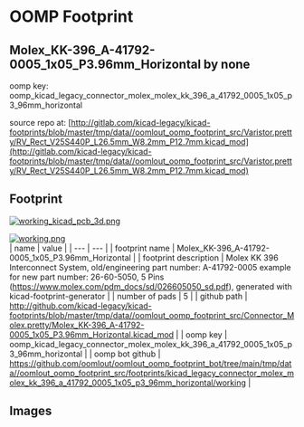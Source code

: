 # OOMP Footprint  
## Molex_KK-396_A-41792-0005_1x05_P3.96mm_Horizontal  by none  
  
oomp key: oomp_kicad_legacy_connector_molex_molex_kk_396_a_41792_0005_1x05_p3_96mm_horizontal  
  
source repo at: [http://gitlab.com/kicad-legacy/kicad-footprints/blob/master/tmp/data//oomlout_oomp_footprint_src/Varistor.pretty/RV_Rect_V25S440P_L26.5mm_W8.2mm_P12.7mm.kicad_mod](http://gitlab.com/kicad-legacy/kicad-footprints/blob/master/tmp/data//oomlout_oomp_footprint_src/Varistor.pretty/RV_Rect_V25S440P_L26.5mm_W8.2mm_P12.7mm.kicad_mod)  
## Footprint  
  
[![working_kicad_pcb_3d.png](working_kicad_pcb_3d_600.png)](working_kicad_pcb_3d.png)  
  
[![working.png](working_600.png)](working.png)  
| name | value | 
| --- | --- | 
| footprint name | Molex_KK-396_A-41792-0005_1x05_P3.96mm_Horizontal | 
| footprint description | Molex KK 396 Interconnect System, old/engineering part number: A-41792-0005 example for new part number: 26-60-5050, 5 Pins (https://www.molex.com/pdm_docs/sd/026605050_sd.pdf), generated with kicad-footprint-generator | 
| number of pads | 5 | 
| github path | http://github.com/kicad-legacy/kicad-footprints/blob/master/tmp/data//oomlout_oomp_footprint_src/Connector_Molex.pretty/Molex_KK-396_A-41792-0005_1x05_P3.96mm_Horizontal.kicad_mod | 
| oomp key | oomp_kicad_legacy_connector_molex_molex_kk_396_a_41792_0005_1x05_p3_96mm_horizontal | 
| oomp bot github | https://github.com/oomlout/oomlout_oomp_footprint_bot/tree/main/tmp/data//oomlout_oomp_footprint_src/footprints/kicad_legacy_connector_molex_molex_kk_396_a_41792_0005_1x05_p3_96mm_horizontal/working | 
## Images  
